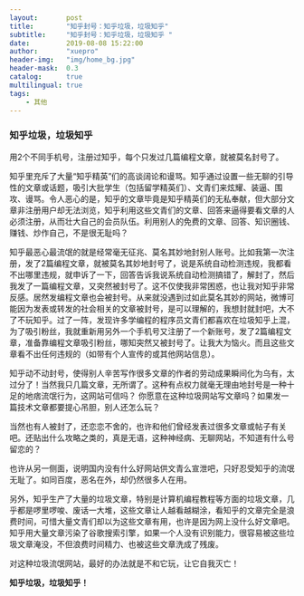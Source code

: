 ```yaml
---
layout:       post
title:        "知乎封号：知乎垃圾，垃圾知乎"
subtitle:     "知乎封号：知乎垃圾，垃圾知乎 "
date:         2019-08-08 15:22:00
author:       "xuepro"
header-img:   "img/home_bg.jpg"
header-mask:  0.3
catalog:      true
multilingual: true
tags:
    - 其他
---
```


### 知乎垃圾，垃圾知乎

用2个不同手机号，注册过知乎，每个只发过几篇编程文章，就被莫名封号了。

知乎里充斥了大量“知乎精英”们的高谈阔论和谩骂。知乎通过设置一些无聊的引导性的文章或话题，吸引大批学生（包括留学精英们）、文青们来炫耀、装逼、围攻、谩骂。令人恶心的是，知乎的文章毕竟是知乎精英们的无私奉献，但大部分文章非注册用户却无法浏览，知乎利用这些文青们的文章、回答来逼得要看文章的人必须注册，从而壮大自己的会员队伍。利用别人的免费的文章、回答、知识圈钱、赚钱、炒作自己，不是很无耻吗？

知乎最恶心最流氓的就是经常毫无征兆、莫名其妙地封别人账号。比如我第一次注册，发了2篇编程文章，就被莫名其妙地封号了，说是系统自动检测违规，我都看不出哪里违规，就申诉了一下，回答告诉我说系统自动检测搞错了，解封了，然后我发了一篇编程文章，又突然被封号了。这不仅使我非常困惑，也让我对知乎非常反感。居然发编程文章也会被封号。从来就没遇到过如此莫名其妙的网站，微博可能因为发表或转发的社会相关的文章被封号，是可以理解的，我想封就封吧，大不了不玩知乎。过了一阵，发现许多学编程的程序员文青们都喜欢在垃圾知乎上混，为了吸引粉丝，我就重新用另外一个手机号又注册了一个新账号，发了2篇编程文章，准备靠编程文章吸引粉丝，哪知突然又被封号了。让我大为恼火。而且这些文章看不出任何违规的（如带有个人宣传的或其他网站信息）。
  
知乎动不动封号，使得别人辛苦写作很多文章的作者的劳动成果瞬间化为乌有，太过分了！当然我只几篇文章，无所谓了。这种有点权力就毫无理由地封号是一种十足的地痞流氓行为，这网站可信吗？ 你愿意在这种垃圾网站写文章吗？如果发一篇技术文章都要提心吊胆，别人还怎么玩？

当然也有人被封了，还恋恋不舍的，也许和他们曾经发表过很多文章或帖子有关吧。还贴出什么攻略之类的，真是无语，这种神经病、无聊网站，不知道有什么号留恋的？

也许从另一侧面，说明国内没有什么好网站供文青么宣泄吧，只好忍受知乎的流氓无耻了。如同百度，恶名在外，却仍然很多人在用。

另外，知乎生产了大量的垃圾文章，特别是计算机编程教程等方面的垃圾文章，几乎都是啰里啰唆、废话一大堆，这些文章让人越看越糊涂，看知乎的文章完全是浪费时间，可惜大量文青们却以为这些文章有用，也许是因为网上没什么好文章吧。知乎用大量文章污染了谷歌搜索引擎，如果一个人没有识别能力，很容易被这些垃圾文章淹没，不但浪费时间精力、也被这些文章洗成了残废。

对这种垃圾流氓网站，最好的办法就是不和它玩，让它自我灭亡！



**知乎垃圾，垃圾知乎！**  

